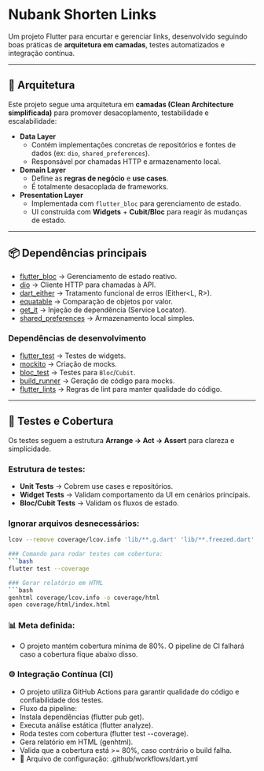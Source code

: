 # Nubank Shorten Links

Um projeto Flutter para encurtar e gerenciar links, desenvolvido seguindo boas práticas de **arquitetura em camadas**, testes automatizados e integração contínua.

---

## 🚀 Arquitetura

Este projeto segue uma arquitetura em **camadas (Clean Architecture simplificada)** para promover desacoplamento, testabilidade e escalabilidade:

- **Data Layer**
  - Contém implementações concretas de repositórios e fontes de dados (ex: `dio`, `shared_preferences`).
  - Responsável por chamadas HTTP e armazenamento local.
- **Domain Layer**
  - Define as **regras de negócio** e **use cases**.
  - É totalmente desacoplada de frameworks.
- **Presentation Layer**
  - Implementada com `flutter_bloc` para gerenciamento de estado.
  - UI construída com **Widgets** + **Cubit/Bloc** para reagir às mudanças de estado.

---

## 📦 Dependências principais

- [flutter_bloc](https://pub.dev/packages/flutter_bloc) → Gerenciamento de estado reativo.
- [dio](https://pub.dev/packages/dio) → Cliente HTTP para chamadas à API.
- [dart_either](https://pub.dev/packages/dart_either) → Tratamento funcional de erros (Either<L, R>).
- [equatable](https://pub.dev/packages/equatable) → Comparação de objetos por valor.
- [get_it](https://pub.dev/packages/get_it) → Injeção de dependência (Service Locator).
- [shared_preferences](https://pub.dev/packages/shared_preferences) → Armazenamento local simples.

### Dependências de desenvolvimento

- [flutter_test](https://api.flutter.dev/flutter/flutter_test/flutter_test-library.html) → Testes de widgets.
- [mockito](https://pub.dev/packages/mockito) → Criação de mocks.
- [bloc_test](https://pub.dev/packages/bloc_test) → Testes para `Bloc`/`Cubit`.
- [build_runner](https://pub.dev/packages/build_runner) → Geração de código para mocks.
- [flutter_lints](https://pub.dev/packages/flutter_lints) → Regras de lint para manter qualidade do código.

---

## 🧪 Testes e Cobertura

Os testes seguem a estrutura **Arrange → Act → Assert** para clareza e simplicidade.

### Estrutura de testes:

- **Unit Tests** → Cobrem use cases e repositórios.
- **Widget Tests** → Validam comportamento da UI em cenários principais.
- **Bloc/Cubit Tests** → Validam os fluxos de estado.

### Ignorar arquivos desnecessários:

````bash
lcov --remove coverage/lcov.info 'lib/**.g.dart' 'lib/**.freezed.dart' 'lib/main.dart' 'lib/**_mock.dart' -o coverage/lcov.info

### Comando para rodar testes com cobertura:
```bash
flutter test --coverage

### Gerar relatório em HTML
```bash
genhtml coverage/lcov.info -o coverage/html
open coverage/html/index.html
````

### 📊 Meta definida:

- O projeto mantém cobertura mínima de 80%. O pipeline de CI falhará caso a cobertura fique abaixo disso.

### ⚙️ Integração Contínua (CI)

- O projeto utiliza GitHub Actions para garantir qualidade do código e confiabilidade dos testes.
- Fluxo da pipeline:
- Instala dependências (flutter pub get).
- Executa análise estática (flutter analyze).
- Roda testes com cobertura (flutter test --coverage).
- Gera relatório em HTML (genhtml).
- Valida que a cobertura está >= 80%, caso contrário o build falha.
- 📄 Arquivo de configuração: .github/workflows/dart.yml
